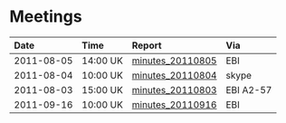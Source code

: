 # Meetings #
| **Date** | **Time** | **Report** | **Via** |
|:---------|:---------|:-----------|:--------|
| 2011-08-05 | 14:00 UK | [minutes\_20110805](minutes_20110805.md) | EBI     |
| 2011-08-04 | 10:00 UK | [minutes\_20110804](minutes_20110804.md) | skype   |
| 2011-08-03 | 15:00 UK | [minutes\_20110803](minutes_20110803.md) | EBI A2-57 |
| 2011-09-16 | 10:00 UK | [minutes\_20110916](minutes_20110916.md) | EBI     |